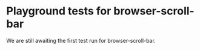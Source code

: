 # Playground tests for browser-scroll-bar
We are still awaiting the first test run for browser-scroll-bar.
